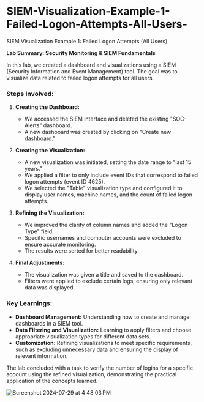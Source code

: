 # SIEM-Visualization-Example-1-Failed-Logon-Attempts-All-Users-
SIEM Visualization Example 1: Failed Logon Attempts (All Users)

**Lab Summary: Security Monitoring & SIEM Fundamentals**

In this lab, we created a dashboard and visualizations using a SIEM (Security Information and Event Management) tool. The goal was to visualize data related to failed logon attempts for all users.

### Steps Involved:
1. **Creating the Dashboard:**
   - We accessed the SIEM interface and deleted the existing "SOC-Alerts" dashboard.
   - A new dashboard was created by clicking on "Create new dashboard."

2. **Creating the Visualization:**
   - A new visualization was initiated, setting the date range to "last 15 years."
   - We applied a filter to only include event IDs that correspond to failed logon attempts (event ID 4625).
   - We selected the "Table" visualization type and configured it to display user names, machine names, and the count of failed logon attempts.

3. **Refining the Visualization:**
   - We improved the clarity of column names and added the "Logon Type" field.
   - Specific usernames and computer accounts were excluded to ensure accurate monitoring.
   - The results were sorted for better readability.

4. **Final Adjustments:**
   - The visualization was given a title and saved to the dashboard.
   - Filters were applied to exclude certain logs, ensuring only relevant data was displayed.

### Key Learnings:
- **Dashboard Management:** Understanding how to create and manage dashboards in a SIEM tool.
- **Data Filtering and Visualization:** Learning to apply filters and choose appropriate visualization types for different data sets.
- **Customization:** Refining visualizations to meet specific requirements, such as excluding unnecessary data and ensuring the display of relevant information.

The lab concluded with a task to verify the number of logins for a specific account using the refined visualization, demonstrating the practical application of the concepts learned.

![Screenshot 2024-07-29 at 4 48 03 PM](https://github.com/user-attachments/assets/b5975f66-9699-4761-8879-dac3e560679f)




